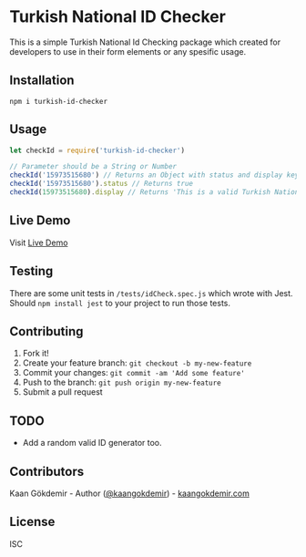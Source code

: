 # Turkish National ID Checker

This is a simple Turkish National Id Checking package which created for developers to use in their form elements or any spesific usage. 

## Installation

```
npm i turkish-id-checker
```

## Usage

```javascript
let checkId = require('turkish-id-checker')

// Parameter should be a String or Number
checkId('15973515680') // Returns an Object with status and display keys in it.
checkId('15973515680').status // Returns true
checkId(15973515680).display // Returns 'This is a valid Turkish National ID'
```

## Live Demo

Visit [Live Demo](https://id-checker.netlify.com/)

## Testing

There are some unit tests in `/tests/idCheck.spec.js` which wrote with Jest. Should `npm install jest` to your project to run those tests.

## Contributing

1. Fork it!
2. Create your feature branch: `git checkout -b my-new-feature`
3. Commit your changes: `git commit -am 'Add some feature'`
4. Push to the branch: `git push origin my-new-feature`
5. Submit a pull request

## TODO

- Add a random valid ID generator too.

## Contributors

Kaan Gökdemir - Author ([@kaangokdemir](https://twitter.com/kaangokdemir)) - [kaangokdemir.com](https://kaangokdemir.com) 

## License

ISC
